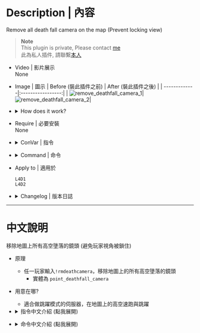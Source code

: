 # Description | 內容
Remove all death fall camera on the map (Prevent locking view)

> __Note__ <br/>
This plugin is private, Please contact [me](https://github.com/fbef0102/Game-Private_Plugin#私人插件列表-private-plugins-list)<br/>
此為私人插件, 請聯繫[本人](https://github.com/fbef0102/Game-Private_Plugin#私人插件列表-private-plugins-list)

* Video | 影片展示
<br/>None

* Image | 圖示
	| Before (裝此插件之前)  			| After (裝此插件之後) |
	| -------------|:-----------------:|
	| ![remove_deathfall_camera_1](image/remove_deathfall_camera_1.gif)|![remove_deathfall_camera_2](image/remove_deathfall_camera_2.gif)|

* <details><summary>How does it work?</summary>

	* Remove camera entity
		1. ```point_deathfall_camera```
</details>

* Require | 必要安裝
<br/>None

* <details><summary>ConVar | 指令</summary>

	* cfg/sourcemod/remove_deathfall_camera.cfg
		```php
		// 0=Plugin off, 1=Plugin on.
		remove_deathfall_camera_enable "1"

		// Auto remove remove all death fall camera after map finished loading
		remove_deathfall_camera_auto "1"
		```
</details>

* <details><summary>Command | 命令</summary>
	
	* **Remove Deathfall Camera**
		```php
		sm_rmdeathcamera
		```
</details>

* Apply to | 適用於
	```
	L4D1 
	L4D2
	```

* <details><summary>Changelog | 版本日誌</summary>

	* v1.0 (2024-7-15)
		* Initial Release
</details>

- - - -
# 中文說明
移除地圖上所有高空墬落的鏡頭 (避免玩家視角被鎖住)

* 原理
	* 任一玩家輸入```!rmdeathcamera```，移除地圖上的所有高空墬落的鏡頭
		* 實體為 ```point_deathfall_camera```

* 用意在哪?
	* 適合做跳躍模式的伺服器，在地圖上的高空速跑與跳躍

* <details><summary>指令中文介紹 (點我展開)</summary>

	* cfg/sourcemod/remove_deathfall_camera.cfg
		```php
		// 0=關閉插件, 1=啟動插件
		remove_deathfall_camera_enable "1"

		// 地圖載入完成後自動移除地圖上的所有高空墬落的鏡頭
		remove_deathfall_camera_auto "1"
		```
</details>

* <details><summary>命令中文介紹 (點我展開)</summary>
	
	* **移除地圖上的所有空氣牆**
		```php
		sm_rmdeathcamera
		```
</details>